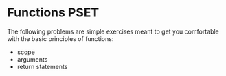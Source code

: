 
# Functions PSET

The following problems are simple exercises meant to get you comfortable with the basic principles of functions:

* scope
* arguments
* return statements


